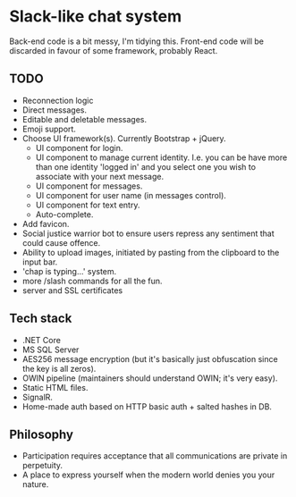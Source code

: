 # Slack-like chat system

Back-end code is a bit messy, I'm tidying this.
Front-end code will be discarded in favour of some framework, probably React.

## TODO
- Reconnection logic
- Direct messages.
- Editable and deletable messages.
- Emoji support.
- Choose UI framework(s). Currently Bootstrap + jQuery.
  - UI component for login.
  - UI component to manage current identity. I.e. you can be have more than one identity 'logged in' and you select one you wish to associate with your next message.
  - UI component for messages.
  - UI component for user name (in messages control).
  - UI component for text entry.
  - Auto-complete.
- Add favicon.
- Social justice warrior bot to ensure users repress any sentiment that could cause offence.
- Ability to upload images, initiated by pasting from the clipboard to the input bar.
- 'chap is typing...' system.
- more /slash commands for all the fun.
- server and SSL certificates

## Tech stack
- .NET Core
- MS SQL Server
- AES256 message encryption (but it's basically just obfuscation since the key is all zeros).
- OWIN pipeline (maintainers should understand OWIN; it's very easy).
- Static HTML files.
- SignalR.
- Home-made auth based on HTTP basic auth + salted hashes in DB.

## Philosophy

- Participation requires acceptance that all communications are private in perpetuity.
- A place to express yourself when the modern world denies you your nature.